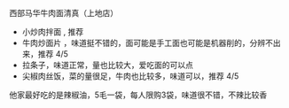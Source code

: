 西部马华牛肉面清真（上地店）
* 小炒肉拌面 , 推荐
* 牛肉炒面片 ，味道挺不错的，面可能是手工面也可能是机器削的，分辨不出来，推荐 4/5
* 拉条子，味道正常，量也比较大，爱吃面的可以点
* 尖椒肉丝饭，菜的量很足，牛肉也比较多，味道可以，推荐 4/5

他家最好吃的是辣椒油，5毛一袋，每人限购3袋，味道很不错，不辣比较香
